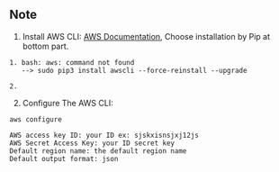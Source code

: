 ## Note
1. Install AWS CLI: [AWS Documentation](https://docs.aws.amazon.com/cli/latest/userguide/install-linux.html),
Choose installation by Pip at bottom part.

```Error Notes
1. bash: aws: command not found 
   --> sudo pip3 install awscli --force-reinstall --upgrade

2. 
```


2. Configure The AWS CLI:   
```
aws configure
```

```
AWS access key ID: your ID ex: sjskxisnsjxj12js
AWS Secret Access Key: your ID secret key
Default region name: the default region name
Default output format: json
```

